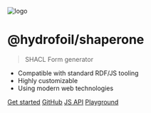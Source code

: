 ![logo](_media/logo.png)

# @hydrofoil/shaperone

> SHACL Form generator

- Compatible with standard RDF/JS tooling
- Highly customizable
- Using modern web technologies

[Get started](overview)
[GitHub](https://github.com/hypermedia-app/shaperone)
[JS API](/api)
[Playground](/playground)
